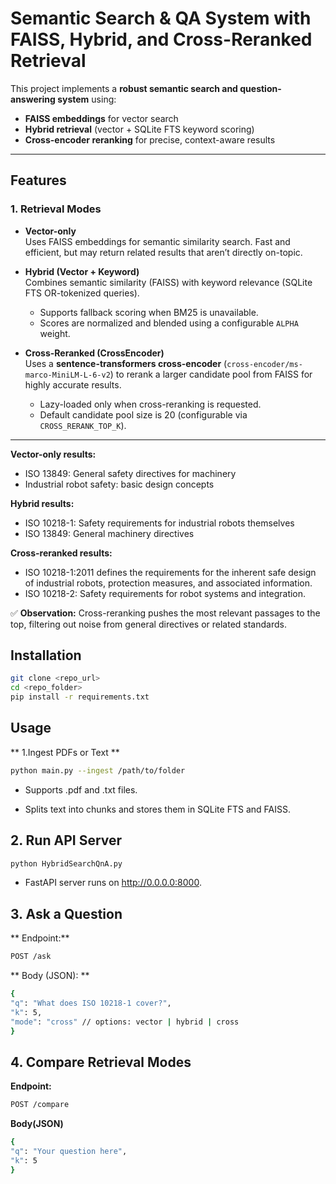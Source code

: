 # Semantic Search & QA System with FAISS, Hybrid, and Cross-Reranked Retrieval

This project implements a **robust semantic search and question-answering system** using:

- **FAISS embeddings** for vector search
- **Hybrid retrieval** (vector + SQLite FTS keyword scoring)
- **Cross-encoder reranking** for precise, context-aware results

---

## Features

### 1. Retrieval Modes

- **Vector-only**  
  Uses FAISS embeddings for semantic similarity search. Fast and efficient, but may return related results that aren’t directly on-topic.

- **Hybrid (Vector + Keyword)**  
  Combines semantic similarity (FAISS) with keyword relevance (SQLite FTS OR-tokenized queries).  
  - Supports fallback scoring when BM25 is unavailable.  
  - Scores are normalized and blended using a configurable `ALPHA` weight.  

- **Cross-Reranked (CrossEncoder)**  
  Uses a **sentence-transformers cross-encoder** (`cross-encoder/ms-marco-MiniLM-L-6-v2`) to rerank a larger candidate pool from FAISS for highly accurate results.  
  - Lazy-loaded only when cross-reranking is requested.  
  - Default candidate pool size is 20 (configurable via `CROSS_RERANK_TOP_K`).

---


**Vector-only results:**  
- ISO 13849: General safety directives for machinery  
- Industrial robot safety: basic design concepts  

**Hybrid results:**  
- ISO 10218-1: Safety requirements for industrial robots themselves  
- ISO 13849: General machinery directives  

**Cross-reranked results:**  
- ISO 10218-1:2011 defines the requirements for the inherent safe design of industrial robots, protection measures, and associated information.  
- ISO 10218-2: Safety requirements for robot systems and integration.  

✅ **Observation:** Cross-reranking pushes the most relevant passages to the top, filtering out noise from general directives or related standards.


## Installation

```bash
git clone <repo_url>
cd <repo_folder>
pip install -r requirements.txt
```

## Usage

** 1.Ingest PDFs or Text **

```bash
python main.py --ingest /path/to/folder
```


* Supports .pdf and .txt files.

* Splits text into chunks and stores them in SQLite FTS and FAISS.


## 2. Run API Server 

```bash
python HybridSearchQnA.py
```
* FastAPI server runs on http://0.0.0.0:8000.

## 3. Ask a Question

** Endpoint:**
```bash
POST /ask
```
** Body (JSON): **
```bash
{
"q": "What does ISO 10218-1 cover?",
"k": 5,
"mode": "cross" // options: vector | hybrid | cross
}
```
## 4. Compare Retrieval Modes
**Endpoint:**
```bash
POST /compare
```
**Body(JSON)**
```bash
{
"q": "Your question here",
"k": 5
}
```








